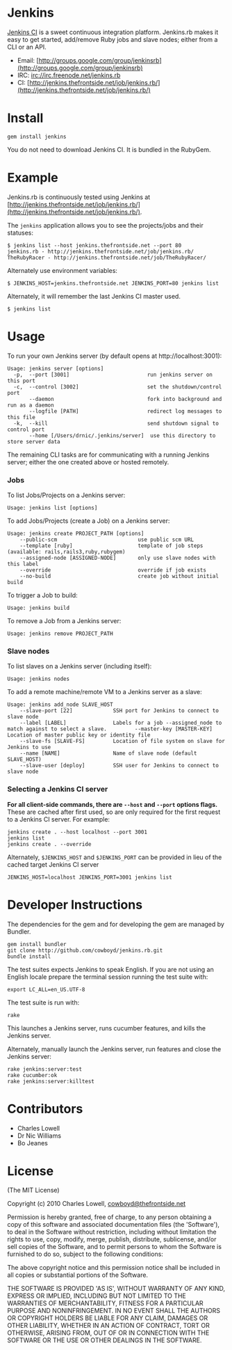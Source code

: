 Jenkins
======

[Jenkins CI](http://jenkins-ci.org/) is a sweet continuous integration platform. Jenkins.rb makes it easy to get started, add/remove Ruby jobs and slave nodes; either from a CLI or an API.

  * Email: [http://groups.google.com/group/jenkinsrb](http://groups.google.com/group/jenkinsrb)
  * IRC:  [irc://irc.freenode.net/jenkins.rb](irc://irc.freenode.net/jenkins.rb)
  * CI: [http://jenkins.thefrontside.net/job/jenkins.rb/](http://jenkins.thefrontside.net/job/jenkins.rb/)

Install
=======

    gem install jenkins

You do not need to download Jenkins CI. It is bundled in the RubyGem.

Example
=======

Jenkins.rb is continuously tested using Jenkins at [http://jenkins.thefrontside.net/job/jenkins.rb/](http://jenkins.thefrontside.net/job/jenkins.rb/).

The `jenkins` application allows you to see the projects/jobs and their statuses:

    $ jenkins list --host jenkins.thefrontside.net --port 80
    jenkins.rb - http://jenkins.thefrontside.net/job/jenkins.rb/
    TheRubyRacer - http://jenkins.thefrontside.net/job/TheRubyRacer/

Alternately use environment variables:

    $ JENKINS_HOST=jenkins.thefrontside.net JENKINS_PORT=80 jenkins list

Alternately, it will remember the last Jenkins CI master used.

    $ jenkins list

Usage
=====

To run your own Jenkins server (by default opens at http://localhost:3001):

    Usage: jenkins server [options]
      -p,  --port [3001]                         run jenkins server on this port
      -c,  --control [3002]                      set the shutdown/control port
           --daemon                              fork into background and run as a daemon
           --logfile [PATH]                      redirect log messages to this file
      -k,  --kill                                send shutdown signal to control port
           --home [/Users/drnic/.jenkins/server]  use this directory to store server data

The remaining CLI tasks are for communicating with a running Jenkins server; either the one created above or hosted remotely.

### Jobs

To list Jobs/Projects on a Jenkins server:

    Usage: jenkins list [options]

To add Jobs/Projects (create a Job) on a Jenkins server:

    Usage: jenkins create PROJECT_PATH [options]
        --public-scm                     	  use public scm URL
        --template [ruby]                	  template of job steps (available: rails,rails3,ruby,rubygem)
        --assigned-node [ASSIGNED-NODE]  	  only use slave nodes with this label
        --override                       	  override if job exists
        --no-build                       	  create job without initial build

To trigger a Job to build:

    Usage: jenkins build

To remove a Job from a Jenkins server:

    Usage: jenkins remove PROJECT_PATH

### Slave nodes

To list slaves on a Jenkins server (including itself):

    Usage: jenkins nodes

To add a remote machine/remote VM to a Jenkins server as a slave:

    Usage: jenkins add_node SLAVE_HOST
        --slave-port [22]          	  SSH port for Jenkins to connect to slave node
        --label [LABEL]            	  Labels for a job --assigned_node to match against to select a slave.         --master-key [MASTER-KEY]  	  Location of master public key or identity file
        --slave-fs [SLAVE-FS]      	  Location of file system on slave for Jenkins to use
        --name [NAME]              	  Name of slave node (default SLAVE_HOST)
        --slave-user [deploy]      	  SSH user for Jenkins to connect to slave node

### Selecting a Jenkins CI server

**For all client-side commands, there are `--host` and `--port` options flags.** These are cached after first used, so are only required for the first request to a Jenkins CI server. For example:

    jenkins create . --host localhost --port 3001
    jenkins list
    jenkins create . --override

Alternately, `$JENKINS_HOST` and `$JENKINS_PORT` can be provided in lieu of the cached target Jenkins CI server

    JENKINS_HOST=localhost JENKINS_PORT=3001 jenkins list


Developer Instructions
======================

The dependencies for the gem and for developing the gem are managed by Bundler.

    gem install bundler
    git clone http://github.com/cowboyd/jenkins.rb.git
    bundle install

The test suites expects Jenkins to speak English. If you are not using an
English locale prepare the terminal session running the test suite with:

    export LC_ALL=en_US.UTF-8

The test suite is run with:

    rake

This launches a Jenkins server, runs cucumber features, and kills the Jenkins server.

Alternately, manually launch the Jenkins server, run features and close the Jenkins server:

    rake jenkins:server:test
    rake cucumber:ok
    rake jenkins:server:killtest

Contributors
============

* Charles Lowell
* Dr Nic Williams
* Bo Jeanes

License
=======

(The MIT License)

Copyright (c) 2010 Charles Lowell, cowboyd@thefrontside.net

Permission is hereby granted, free of charge, to any person obtaining
a copy of this software and associated documentation files (the
'Software'), to deal in the Software without restriction, including
without limitation the rights to use, copy, modify, merge, publish,
distribute, sublicense, and/or sell copies of the Software, and to
permit persons to whom the Software is furnished to do so, subject to
the following conditions:

The above copyright notice and this permission notice shall be
included in all copies or substantial portions of the Software.

THE SOFTWARE IS PROVIDED 'AS IS', WITHOUT WARRANTY OF ANY KIND,
EXPRESS OR IMPLIED, INCLUDING BUT NOT LIMITED TO THE WARRANTIES OF
MERCHANTABILITY, FITNESS FOR A PARTICULAR PURPOSE AND NONINFRINGEMENT.
IN NO EVENT SHALL THE AUTHORS OR COPYRIGHT HOLDERS BE LIABLE FOR ANY
CLAIM, DAMAGES OR OTHER LIABILITY, WHETHER IN AN ACTION OF CONTRACT,
TORT OR OTHERWISE, ARISING FROM, OUT OF OR IN CONNECTION WITH THE
SOFTWARE OR THE USE OR OTHER DEALINGS IN THE SOFTWARE.